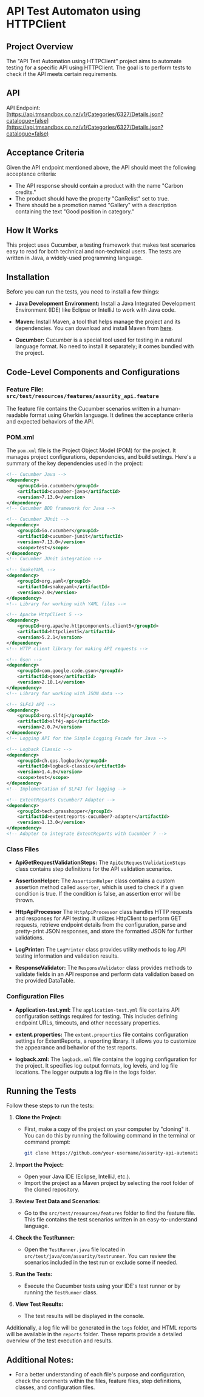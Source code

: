 # API Test Automaton using HTTPClient

## Project Overview

The "API Test Automation using HTTPClient" project aims to automate testing for a specific API using HTTPClient. The goal is to perform tests to check if the API meets certain requirements.

## API

API Endpoint: [https://api.tmsandbox.co.nz/v1/Categories/6327/Details.json?catalogue=false](https://api.tmsandbox.co.nz/v1/Categories/6327/Details.json?catalogue=false)

## Acceptance Criteria

Given the API endpoint mentioned above, the API should meet the following acceptance criteria:

- The API response should contain a product with the name "Carbon credits."
- The product should have the property "CanRelist" set to true.
- There should be a promotion named "Gallery" with a description containing the text "Good position in category."

## How It Works

This project uses Cucumber, a testing framework that makes test scenarios easy to read for both technical and non-technical users. The tests are written in Java, a widely-used programming language.

## Installation

Before you can run the tests, you need to install a few things:

- **Java Development Environment:**
  Install a Java Integrated Development Environment (IDE) like Eclipse or IntelliJ to work with Java code.

- **Maven:**
  Install Maven, a tool that helps manage the project and its dependencies. You can download and install Maven from [here](https://maven.apache.org/install.html).

- **Cucumber:**
  Cucumber is a special tool used for testing in a natural language format. No need to install it separately; it comes bundled with the project.

## Code-Level Components and Configurations

### Feature File: `src/test/resources/features/assurity_api.feature`

The feature file contains the Cucumber scenarios written in a human-readable format using Gherkin language. It defines the acceptance criteria and expected behaviors of the API.

### POM.xml

The `pom.xml` file is the Project Object Model (POM) for the project. It manages project configurations, dependencies, and build settings. Here's a summary of the key dependencies used in the project:

```xml
<!-- Cucumber Java -->
<dependency>
    <groupId>io.cucumber</groupId>
    <artifactId>cucumber-java</artifactId>
    <version>7.13.0</version>
</dependency>
<!-- Cucumber BDD framework for Java -->

<!-- Cucumber JUnit -->
<dependency>
    <groupId>io.cucumber</groupId>
    <artifactId>cucumber-junit</artifactId>
    <version>7.13.0</version>
    <scope>test</scope>
</dependency>
<!-- Cucumber JUnit integration -->

<!-- SnakeYAML -->
<dependency>
    <groupId>org.yaml</groupId>
    <artifactId>snakeyaml</artifactId>
    <version>2.0</version>
</dependency>
<!-- Library for working with YAML files -->

<!-- Apache HttpClient 5 -->
<dependency>
    <groupId>org.apache.httpcomponents.client5</groupId>
    <artifactId>httpclient5</artifactId>
    <version>5.2.1</version>
</dependency>
<!-- HTTP client library for making API requests -->

<!-- Gson -->
<dependency>
    <groupId>com.google.code.gson</groupId>
    <artifactId>gson</artifactId>
    <version>2.10.1</version>
</dependency>
<!-- Library for working with JSON data -->

<!-- SLF4J API -->
<dependency>
    <groupId>org.slf4j</groupId>
    <artifactId>slf4j-api</artifactId>
    <version>2.0.7</version>
</dependency>
<!-- Logging API for the Simple Logging Facade for Java -->

<!-- Logback Classic -->
<dependency>
    <groupId>ch.qos.logback</groupId>
    <artifactId>logback-classic</artifactId>
    <version>1.4.8</version>
    <scope>test</scope>
</dependency>
<!-- Implementation of SLF4J for logging -->

<!-- ExtentReports Cucumber7 Adapter -->
<dependency>
    <groupId>tech.grasshopper</groupId>
    <artifactId>extentreports-cucumber7-adapter</artifactId>
    <version>1.13.0</version>
</dependency>
<!-- Adapter to integrate ExtentReports with Cucumber 7 -->
```

### Class Files

- **ApiGetRequestValidationSteps:** The `ApiGetRequestValidationSteps` class contains step definitions for the API validation scenarios.

- **AssertionHelper:** The `AssertionHelper` class contains a custom assertion method called `asserter`, which is used to check if a given condition is true. If the condition is false, an assertion error will be thrown.

- **HttpApiProcessor** The `HttpApiProcessor` class handles HTTP requests and responses for API testing. It utilizes HttpClient to perform GET requests, retrieve endpoint details from the configuration, parse and pretty-print JSON responses, and store the formatted JSON for further validations.

- **LogPrinter:** The `LogPrinter` class provides utility methods to log API testing information and validation results.
  
- **ResponseValidator:** The `ResponseValidator` class provides methods to validate fields in an API response and perform data validation based on the provided DataTable.

### Configuration Files

- **Application-test.yml:** The `application-test.yml` file contains API configuration settings required for testing. This includes defining endpoint URLs, timeouts, and other necessary properties.

- **extent.properties:** The `extent.properties` file contains configuration settings for ExtentReports, a reporting library. It allows you to customize the appearance and behavior of the test reports.

- **logback.xml:** The `logback.xml` file contains the logging configuration for the project. It specifies log output formats, log levels, and log file locations. The logger outputs a log file in the logs folder.

## Running the Tests

Follow these steps to run the tests:

1. **Clone the Project:**
   - First, make a copy of the project on your computer by "cloning" it. You can do this by running the following command in the terminal or command prompt:
     ```bash
     git clone https://github.com/your-username/assurity-api-automation-assignment.git
     ```

2. **Import the Project:**
   - Open your Java IDE (Eclipse, IntelliJ, etc.).
   - Import the project as a Maven project by selecting the root folder of the cloned repository.

3. **Review Test Data and Scenarios:**
   - Go to the `src/test/resources/features` folder to find the feature file. This file contains the test scenarios written in an easy-to-understand language.

4. **Check the TestRunner:**
   - Open the `TestRunner.java` file located in `src/test/java/com/assurity/testrunner`. You can review the scenarios included in the test run or exclude some if needed.

5. **Run the Tests:**
   - Execute the Cucumber tests using your IDE's test runner or by running the `TestRunner` class.

6. **View Test Results:**
   - The test results will be displayed in the console.

Additionally, a log file will be generated in the `logs` folder, and HTML reports will be available in the `reports` folder. These reports provide a detailed overview of the test execution and results.


## Additional Notes:
- For a better understanding of each file's purpose and configuration, check the comments within the files, feature files, step definitions, classes, and configuration files.
